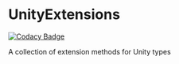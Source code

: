 # UnityExtensions

[![Codacy Badge](https://api.codacy.com/project/badge/Grade/13321e29164c47b9aca94f120bb5f6ac)](https://www.codacy.com/app/SanBen/UnityExtensions?utm_source=github.com&amp;utm_medium=referral&amp;utm_content=SanBen/UnityExtensions&amp;utm_campaign=Badge_Grade)

A collection of extension methods for Unity types
